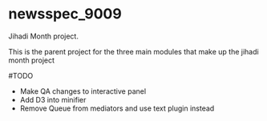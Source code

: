 newsspec_9009
=============

Jihadi Month project.


This is the parent project for the three main modules that make up the jihadi month project


#TODO

* Make QA changes to interactive panel
* Add D3 into minifier
* Remove Queue from mediators and use text plugin instead